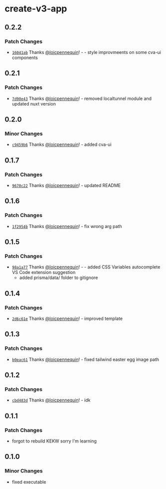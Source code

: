 # create-v3-app

## 0.2.2

### Patch Changes

- [`16041ab`](https://github.com/loicpennequin/create-v3-app/commit/16041abc024223197b3c6f407c407bb651ccf7c4) Thanks [@loicpennequin](https://github.com/loicpennequin)! - - style improvmeents on some cva-ui components

## 0.2.1

### Patch Changes

- [`7d90e43`](https://github.com/loicpennequin/create-v3-app/commit/7d90e4372fbbda038b941575dd1fe55716590dd5) Thanks [@loicpennequin](https://github.com/loicpennequin)! - removed localtunnel module and updated nuxt version

## 0.2.0

### Minor Changes

- [`c9459b6`](https://github.com/loicpennequin/create-v3-app/commit/c9459b6cde60c98da95c496d245cae4f1ea8e479) Thanks [@loicpennequin](https://github.com/loicpennequin)! - added cva-ui

## 0.1.7

### Patch Changes

- [`9670c22`](https://github.com/loicpennequin/create-v3-app/commit/9670c22186f8565a3e030a8eab49390702ff1968) Thanks [@loicpennequin](https://github.com/loicpennequin)! - updated README

## 0.1.6

### Patch Changes

- [`1f2954b`](https://github.com/loicpennequin/create-v3-app/commit/1f2954bd2fd0a3eb127c530d589d3082e7cd8341) Thanks [@loicpennequin](https://github.com/loicpennequin)! - fix wrong arg path

## 0.1.5

### Patch Changes

- [`98a1a77`](https://github.com/loicpennequin/create-v3-app/commit/98a1a77d6439761a7d800b79fa8f71cb5c34f44e) Thanks [@loicpennequin](https://github.com/loicpennequin)! - - added CSS Variables autocomplete VS Code extension suggestion
  - added prisma/data/ folder to gitignore

## 0.1.4

### Patch Changes

- [`2d6c61e`](https://github.com/loicpennequin/create-v3-app/commit/2d6c61ee42f862cf0f7263fc4887bc5e9890bfb2) Thanks [@loicpennequin](https://github.com/loicpennequin)! - improved template

## 0.1.3

### Patch Changes

- [`b0eac61`](https://github.com/loicpennequin/create-v3-app/commit/b0eac6195209eec18092ce70cb8de5a85e0407f3) Thanks [@loicpennequin](https://github.com/loicpennequin)! - fixed tailwind easter egg image path

## 0.1.2

### Patch Changes

- [`cbd483d`](https://github.com/loicpennequin/create-v3-app/commit/cbd483d952911c70baf45de47e6d6eae275283ef) Thanks [@loicpennequin](https://github.com/loicpennequin)! - idk

## 0.1.1

### Patch Changes

- forgot to rebuild KEKW sorry I'm learning

## 0.1.0

### Minor Changes

- fixed executable
